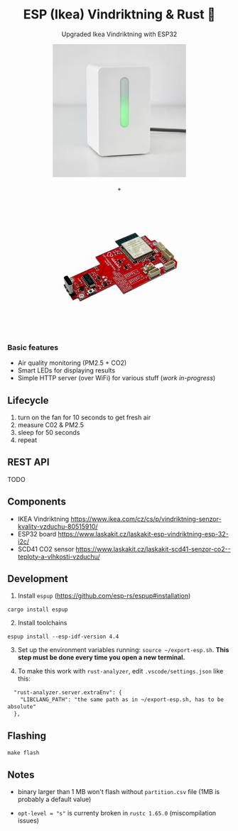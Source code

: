 <div align="center">
<h1> ESP (Ikea) Vindriktning & Rust 🦀</h1>

Upgraded Ikea Vindriktning with ESP32

  <img height="300" src="./images/ikea-vindriktning.jpg"/>

&plus;

  <img height="300" src="./images/laskakit-esp-vindriktning.jpg"/>
</div>

### Basic features

- Air quality monitoring (PM2.5 + CO2)
- Smart LEDs for displaying results
- Simple HTTP server (over WiFi) for various stuff (_work in-progress_)

## Lifecycle

1. turn on the fan for 10 seconds to get fresh air
2. measure C02 & PM2.5
3. sleep for 50 seconds
4. repeat

## REST API

TODO

## Components

- IKEA Vindriktning https://www.ikea.com/cz/cs/p/vindriktning-senzor-kvality-vzduchu-80515910/
- ESP32 board https://www.laskakit.cz/laskakit-esp-vindriktning-esp-32-i2c/
- SCD41 CO2 sensor https://www.laskakit.cz/laskakit-scd41-senzor-co2--teploty-a-vlhkosti-vzduchu/

## Development

1. Install `espup` (https://github.com/esp-rs/espup#installation)

```
cargo install espup
```

2. Install toolchains

```
espup install --esp-idf-version 4.4
```

3. Set up the environment variables running: `source ~/export-esp.sh`. **This step must be done every time you open a new terminal.**

4. To make this work with `rust-analyzer`, edit `.vscode/settings.json` like this:

```
  "rust-analyzer.server.extraEnv": {
    "LIBCLANG_PATH": "the same path as in ~/export-esp.sh, has to be absolute"
  },
```

## Flashing

```
make flash
```

## Notes

- binary larger than 1 MB won't flash without `partition.csv` file (1MB is probably a default value)

- `opt-level = "s"` is currenty broken in `rustc 1.65.0` (miscompilation issues)
